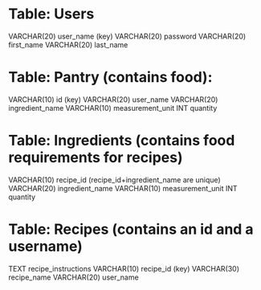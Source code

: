 # Table: Users
VARCHAR(20) user_name (key)
VARCHAR(20) password
VARCHAR(20) first_name
VARCHAR(20) last_name

# Table: Pantry (contains food):
VARCHAR(10) id (key) 
VARCHAR(20) user_name
VARCHAR(20) ingredient_name
VARCHAR(10) measurement_unit
INT quantity

# Table: Ingredients (contains food requirements for recipes)
VARCHAR(10) recipe_id         (recipe_id+ingredient_name are unique)
VARCHAR(20) ingredient_name
VARCHAR(10) measurement_unit
INT quantity

# Table: Recipes (contains an id and a username)
TEXT recipe_instructions
VARCHAR(10) recipe_id (key)
VARCHAR(30) recipe_name
VARCHAR(20) user_name

